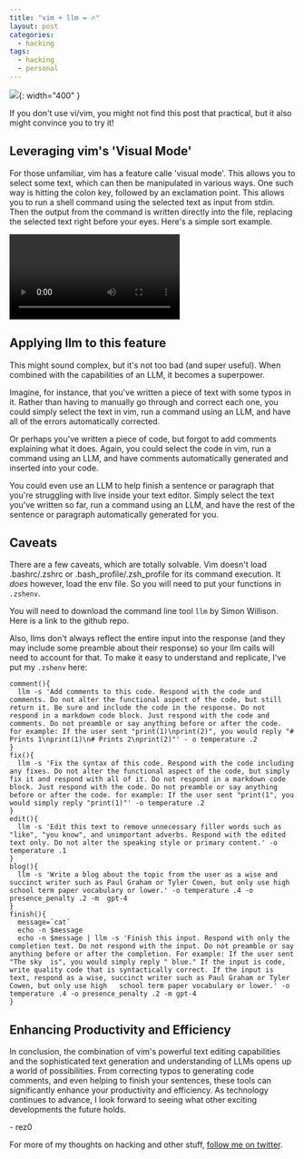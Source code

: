 ```yaml
---
title: "vim + llm = 🔥"
layout: post
categories:
  - hacking
tags:
  - hacking
  - personal
---
```


![](https://i.imgur.com/C6uGNdw.png){: width="400" }

If you don't use vi/vim, you might not find this post that practical, but it also might convince you to try it!

## Leveraging vim's 'Visual Mode'

For those unfamiliar, vim has a feature calle 'visual mode'. This allows you to select some text, which can then be manipulated in various ways. One such way is hitting the colon key, followed by an exclamation point. This allows you to run a shell command using the selected text as input from stdin. Then the output from the command is written directly into the file, replacing the selected text right before your eyes. Here's a simple sort example.

![](/assets/vimvisualexample.mov)

## Applying llm to this feature

This might sound complex, but it's not too bad (and super useful). When combined with the capabilities of an LLM, it becomes a superpower.

Imagine, for instance, that you've written a piece of text with some typos in it. Rather than having to manually go through and correct each one, you could simply select the text in vim, run a command using an LLM, and have all of the errors automatically corrected.

Or perhaps you've written a piece of code, but forgot to add comments explaining what it does. Again, you could select the code in vim, run a command using an LLM, and have comments automatically generated and inserted into your code.

You could even use an LLM to help finish a sentence or paragraph that you're struggling with live inside your text editor. Simply select the text you've written so far, run a command using an LLM, and have the rest of the sentence or paragraph automatically generated for you.

## Caveats

There are a few caveats, which are totally solvable. Vim doesn't load .bashrc/.zshrc or .bash_profile/.zsh_profile for its command execution. It _does_ however, load the env file. So you will need to put your functions in `.zshenv`. 

You will need to download the command line tool `llm` by Simon Willison. Here is a link to the github repo. 

Also, llms don't always reflect the entire input into the response (and they may include some preamble about their response) so your llm calls will need to account for that. To make it easy to understand and replicate, I've put my `.zshenv` here:

```
comment(){
  llm -s 'Add comments to this code. Respond with the code and comments. Do not alter the functional aspect of the code, but still return it. Be sure and include the code in the response. Do not respond in a markdown code block. Just respond with the code and comments. Do not preamble or say anything before or after the code. for example: If the user sent "print(1)\nprint(2)", you would reply "# Prints 1\nprint(1)\n# Prints 2\nprint(2)"' - o temperature .2
}
fix(){
  llm -s 'Fix the syntax of this code. Respond with the code including any fixes. Do not alter the functional aspect of the code, but simply fix it and respond with all of it. Do not respond in a markdown code block. Just respond with the code. Do not preamble or say anything before or after the code. for example: If the user sent "print(1", you would simply reply "print(1)"' -o temperature .2
}
edit(){
  llm -s 'Edit this text to remove unnecessary filler words such as "like", "you know", and unimportant adverbs. Respond with the edited text only. Do not alter the speaking style or primary content.' -o temperature .1
}
blog(){
  llm -s 'Write a blog about the topic from the user as a wise and succinct writer such as Paul Graham or Tyler Cowen, but only use high school term paper vocabulary or lower.' -o temperature .4 -o presence_penalty .2 -m  gpt-4
}
finish(){
  message=`cat`
  echo -n $message
  echo -n $message | llm -s 'Finish this input. Respond with only the completion text. Do not respond with the input. Do not preamble or say anything before or after the completion. For example: If the user sent "The sky  is", you would simply reply " blue." If the input is code, write quality code that is syntactically correct. If the input is text, respond as a wise, succinct writer such as Paul Graham or Tyler Cowen, but only use high   school term paper vocabulary or lower.' -o temperature .4 -o presence_penalty .2 -m gpt-4
}
```

## Enhancing Productivity and Efficiency

In conclusion, the combination of vim's powerful text editing capabilities and the sophisticated text generation and understanding of LLMs opens up a world of possibilities. From correcting typos to generating code comments, and even helping to finish your sentences, these tools can significantly enhance your productivity and efficiency. As technology continues to advance, I look forward to seeing what other exciting developments the future holds.

\- rez0

For more of my thoughts on hacking and other stuff, [follow me on twitter](https://twitter.com/rez0__). 

<meta name="twitter:card" content="summary_large_image" />
<meta name="twitter:site" content="@rez0__" />
<meta name="twitter:creator" content="@rez0__" />
<meta property="og:url" content="https://rez0.blog/personal/2023/09/18/vim-llm-hacks.html" />
<meta property="og:title" content="vim + llm = 🔥" />
<meta property="og:description" content="Using vim's visual mode with the llm tool for fun and profit" />
<meta property="og:image" content="https://i.imgur.com/C6uGNdw.png" />
